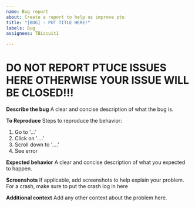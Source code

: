 ```yaml
---
name: Bug report
about: Create a report to help us improve ptu
title: "[BUG] - PUT TITLE HERE!"
labels: Bug
assignees: TBiscuit1

---
```


# DO NOT REPORT PTUCE ISSUES HERE OTHERWISE YOUR ISSUE WILL BE CLOSED!!!

**Describe the bug**
A clear and concise description of what the bug is.

**To Reproduce**
Steps to reproduce the behavior:
1. Go to '...'
2. Click on '....'
3. Scroll down to '....'
4. See error

**Expected behavior**
A clear and concise description of what you expected to happen.

**Screenshots**
If applicable, add screenshots to help explain your problem. For a crash, make sure to put the crash log in here

**Additional context**
Add any other context about the problem here.
